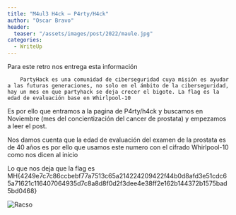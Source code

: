 ```yaml
---
title: "M4ul3 H4ck – P4rty/H4ck"
author: "Oscar Bravo"
header: 
  teaser: "/assets/images/post/2022/maule.jpg"
categories:
  - WriteUp
---
```



Para este retro nos entrega esta información

		PartyHack es una comunidad de ciberseguridad cuya misión es ayudar a las futuras generaciones, no solo en el ámbito de la ciberseguridad, hay un mes en que partyhack se deja crecer el bigote. La flag es la edad de evaluación base en Whirlpool-10

Es por ello que entramos a la pagina de P4rty/h4ck y buscamos en Noviembre (mes del concientización del cancer de prostata) y empezamos a leer el post.

Nos damos cuenta que la edad de evaluación del examen de la prostata es de 40 años es por ello que usamos este numero con el cifrado Whirlpool-10 como nos dicen al inicio

Lo que nos deja que la flag es MH{4249e7c7c86ccbebf77a7513c65a214224209422f44b0d8afd3e51cdc65a71621c116407064935d7c8a8d8f0d2f3dee4e38ff2e162b144372b1575bad5bd0468}


![Racso](https://www.hackthebox.com/badge/image/159593)